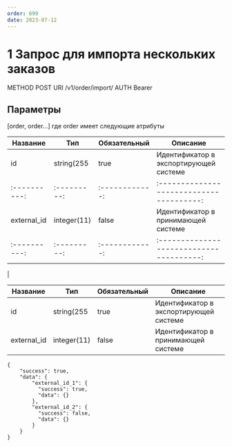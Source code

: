 ```yaml
---
order: 699
date: 2023-07-12
---
```

# 1 Запрос для импорта нескольких заказов

METHOD POST
URI /v1/order/import/
AUTH Bearer <token>

## Параметры

[order, order...] где order имеет следующие атрибуты


| Название   | Тип       | Обязательный | Описание                               |
|----------  |---------  |------------  |--------------------------------------  |
|id          |string(255 | true         | Идентификатор в экспортирующей системе |
|:----------:|:---------:|:------------:|:--------------------------------------:|
|external_id |integer(11)|false         |Идентификатор в принимающей системе     |
|:----------:|:---------:|:------------:|:--------------------------------------:|
|


<table>
  <thead>
    <tr>
      <th>Название</th>
      <th>Тип</th>
      <th>Обязательный</th>
      <th>Описание</th>
    </tr>
  </thead>
  <tbody>
    <tr>
      <td>id  </td>
      <td>string(255</td>
      <td>true</td>
      <td>Идентификатор в экспортирующей системе</td>
    </tr>
    <tr>
      <td>external_id</td>
      <td>integer(11)</td>
      <td>false</td>
      <td>Идентификатор в принимающей системе</td>
    </tr>
  </tbody>
</table>


```
{
    "success": true,
    "data": {
        "external_id_1": {
          "success": true,
          "data": {}
        },
        "external_id_2": {
          "success": false,
          "data": {}
        }
    }
}
```
